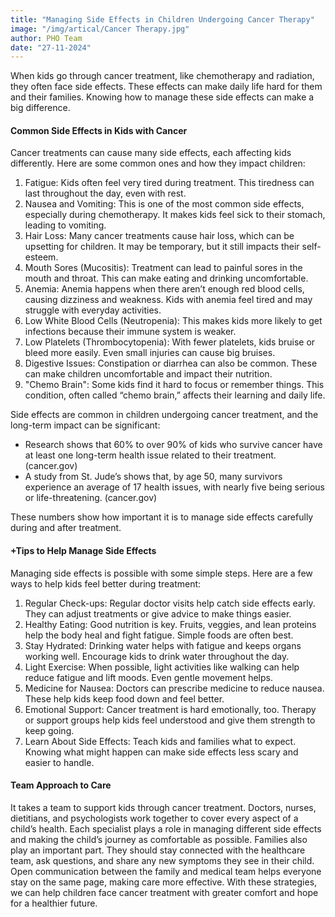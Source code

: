 ```yaml
---
title: "Managing Side Effects in Children Undergoing Cancer Therapy"
image: "/img/artical/Cancer Therapy.jpg"
author: PHO Team
date: "27-11-2024"
---
```


When kids go through cancer treatment, like chemotherapy and radiation, they often face side effects. These effects can make daily life hard for them and their families. Knowing how to manage these side effects can make a big difference.

#### Common Side Effects in Kids with Cancer

Cancer treatments can cause many side effects, each affecting kids differently. Here are some common ones and how they impact children:

  1.	Fatigue: Kids often feel very tired during treatment. This tiredness can last throughout the day, even with rest.
  2.	Nausea and Vomiting: This is one of the most common side effects, especially during chemotherapy. It makes kids feel sick to their stomach, leading to vomiting.
  3.	Hair Loss: Many cancer treatments cause hair loss, which can be upsetting for children. It may be temporary, but it still impacts their self-esteem.
  4.	Mouth Sores (Mucositis): Treatment can lead to painful sores in the mouth and throat. This can make eating and drinking uncomfortable.
  5.	Anemia: Anemia happens when there aren’t enough red blood cells, causing dizziness and weakness. Kids with anemia feel tired and may struggle with everyday activities.
  6.	Low White Blood Cells (Neutropenia): This makes kids more likely to get infections because their immune system is weaker.
  7.	Low Platelets (Thrombocytopenia): With fewer platelets, kids bruise or bleed more easily. Even small injuries can cause big bruises.
  8.	Digestive Issues: Constipation or diarrhea can also be common. These can make children uncomfortable and impact their nutrition.
  9.	"Chemo Brain": Some kids find it hard to focus or remember things. This condition, often called “chemo brain,” affects their learning and daily life.


Side effects are common in children undergoing cancer treatment, and the long-term impact can be significant:

 - Research shows that 60% to over 90% of kids who survive cancer have at least one long-term health issue related to their treatment. (cancer.gov)
 - A study from St. Jude’s shows that, by age 50, many survivors experience an average of 17 health issues, with nearly five being serious or life-threatening. (cancer.gov)

These numbers show how important it is to manage side effects carefully during and after treatment.

#### +Tips to Help Manage Side Effects

Managing side effects is possible with some simple steps. Here are a few ways to help kids feel better during treatment:

1.	Regular Check-ups: Regular doctor visits help catch side effects early. They can adjust treatments or give advice to make things easier.
2.	Healthy Eating: Good nutrition is key. Fruits, veggies, and lean proteins help the body heal and fight fatigue. Simple foods are often best.
3.	Stay Hydrated: Drinking water helps with fatigue and keeps organs working well. Encourage kids to drink water throughout the day.
4.	Light Exercise: When possible, light activities like walking can help reduce fatigue and lift moods. Even gentle movement helps.
5.	Medicine for Nausea: Doctors can prescribe medicine to reduce nausea. These help kids keep food down and feel better.
6.	Emotional Support: Cancer treatment is hard emotionally, too. Therapy or support groups help kids feel understood and give them strength to keep going.
7.	Learn About Side Effects: Teach kids and families what to expect. Knowing what might happen can make side effects less scary and easier to handle.


#### Team Approach to Care

It takes a team to support kids through cancer treatment. Doctors, nurses, dietitians, and psychologists work together to cover every aspect of a child’s health. Each specialist plays a role in managing different side effects and making the child’s journey as comfortable as possible.
Families also play an important part. They should stay connected with the healthcare team, ask questions, and share any new symptoms they see in their child. Open communication between the family and medical team helps everyone stay on the same page, making care more effective.
With these strategies, we can help children face cancer treatment with greater comfort and hope for a healthier future.

